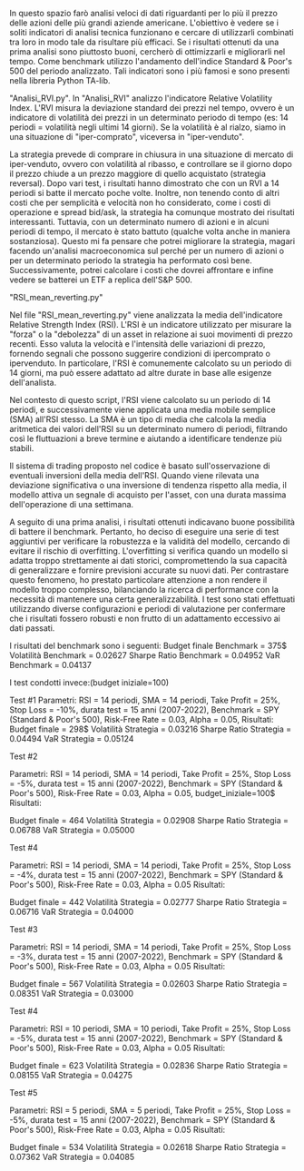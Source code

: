In questo spazio farò analisi veloci di dati riguardanti per lo più il prezzo delle azioni delle più grandi aziende americane. L'obiettivo è vedere se i soliti indicatori di analisi tecnica funzionano e cercare di utilizzarli combinati tra loro in modo tale da risultare più efficaci. Se i risultati ottenuti da una prima analisi sono piuttosto buoni, cercherò di ottimizzarli e migliorarli nel tempo. Come benchmark utilizzo l'andamento dell'indice Standard & Poor's 500 del periodo analizzato. Tali indicatori sono i più famosi e sono presenti nella libreria Python TA-lib.

"Analisi_RVI.py".
In "Analisi_RVI" analizzo l'indicatore Relative Volatility Index. L'RVI misura la deviazione standard dei prezzi nel tempo, ovvero è un indicatore di volatilità dei prezzi in un determinato periodo di tempo (es: 14 periodi = volatilità negli ultimi 14 giorni). Se la volatilità è al rialzo, siamo in una situazione di "iper-comprato", viceversa in "iper-venduto".

La strategia prevede di comprare in chiusura in una situazione di mercato di iper-venduto, ovvero con volatilità al ribasso, e controllare se il giorno dopo il prezzo chiude a un prezzo maggiore di quello acquistato (strategia reversal). 
Dopo vari test, i risultati hanno dimostrato che con un RVI a 14 periodi si batte il mercato poche volte. Inoltre, non tenendo conto di altri costi che per semplicità e velocità non ho considerato, come i costi di operazione e spread bid/ask, la strategia ha comunque mostrato dei risultati interessanti. 
Tuttavia, con un determinato numero di azioni e in alcuni periodi di tempo, il mercato è stato battuto (qualche volta anche in maniera sostanziosa). Questo mi fa pensare che potrei migliorare la strategia, magari facendo un'analisi macroeconomica sul perché per un numero di azioni o per un determinato periodo la strategia ha performato così bene.
Successivamente, potrei calcolare i costi che dovrei affrontare e infine vedere se batterei un ETF a replica dell'S&P 500.

"RSI_mean_reverting.py"

Nel file "RSI_mean_reverting.py" viene analizzata la media dell'indicatore Relative Strength Index (RSI). L'RSI è un indicatore utilizzato per misurare la "forza" o la "debolezza" di un asset in relazione ai suoi movimenti di prezzo recenti. Esso valuta la velocità e l'intensità delle variazioni di prezzo, fornendo segnali che possono suggerire condizioni di ipercomprato o ipervenduto. In particolare, l'RSI è comunemente calcolato su un periodo di 14 giorni, ma può essere adattato ad altre durate in base alle esigenze dell'analista.

Nel contesto di questo script, l'RSI viene calcolato su un periodo di 14 periodi, e successivamente viene applicata una media mobile semplice (SMA) all'RSI stesso. La SMA è un tipo di media che calcola la media aritmetica dei valori dell'RSI su un determinato numero di periodi, filtrando così le fluttuazioni a breve termine e aiutando a identificare tendenze più stabili.

Il sistema di trading proposto nel codice è basato sull'osservazione di eventuali inversioni della media dell'RSI. Quando viene rilevata una deviazione significativa o una inversione di tendenza rispetto alla media, il modello attiva un segnale di acquisto per l'asset, con una durata massima dell'operazione di una settimana.

A seguito di una prima analisi, i risultati ottenuti indicavano buone possibilità di battere il benchmark. Pertanto, ho deciso di eseguire una serie di test aggiuntivi per verificare la robustezza e la validità del modello, cercando di evitare il rischio di overfitting. L'overfitting si verifica quando un modello si adatta troppo strettamente ai dati storici, compromettendo la sua capacità di generalizzare e fornire previsioni accurate su nuovi dati. Per contrastare questo fenomeno, ho prestato particolare attenzione a non rendere il modello troppo complesso, bilanciando la ricerca di performance con la necessità di mantenere una certa generalizzabilità. I test sono stati effettuati utilizzando diverse configurazioni e periodi di valutazione per confermare che i risultati fossero robusti e non frutto di un adattamento eccessivo ai dati passati.

I risultati del benchmark sono i seguenti:
Budget finale Benchmark = 375$
Volatilità Benchmark = 0.02627
Sharpe Ratio Benchmark = 0.04952
VaR Benchmark = 0.04137

I test condotti invece:(budget iniziale=100)

Test #1
Parametri: RSI = 14 periodi, SMA = 14 periodi, Take Profit = 25%, Stop Loss = -10%, durata test = 15 anni (2007-2022), Benchmark = SPY (Standard & Poor's 500), Risk-Free Rate = 0.03, Alpha = 0.05, 
Risultati:
Budget finale = 298$
Volatilità Strategia = 0.03216
Sharpe Ratio Strategia = 0.04494
VaR Strategia = 0.05124

Test #2  

Parametri: RSI = 14 periodi, SMA = 14 periodi, Take Profit = 25%, Stop Loss = -5%, durata test = 15 anni (2007-2022), Benchmark = SPY (Standard & Poor's 500), Risk-Free Rate = 0.03, Alpha = 0.05, budget_iniziale=100$
Risultati:

Budget finale = 464
Volatilità Strategia = 0.02908
Sharpe Ratio Strategia = 0.06788
VaR Strategia = 0.05000

Test #4

Parametri: RSI = 14 periodi, SMA = 14 periodi, Take Profit = 25%, Stop Loss = -4%, durata test = 15 anni (2007-2022), Benchmark = SPY (Standard & Poor's 500), Risk-Free Rate = 0.03, Alpha = 0.05
Risultati:

Budget finale = 442
Volatilità Strategia = 0.02777
Sharpe Ratio Strategia = 0.06716
VaR Strategia = 0.04000

Test #3

Parametri: RSI = 14 periodi, SMA = 14 periodi, Take Profit = 25%, Stop Loss = -3%, durata test = 15 anni (2007-2022), Benchmark = SPY (Standard & Poor's 500), Risk-Free Rate = 0.03, Alpha = 0.05
Risultati:

Budget finale = 567
Volatilità Strategia = 0.02603
Sharpe Ratio Strategia = 0.08351
VaR Strategia = 0.03000

Test #4

Parametri: RSI = 10 periodi, SMA = 10 periodi, Take Profit = 25%, Stop Loss = -5%, durata test = 15 anni (2007-2022), Benchmark = SPY (Standard & Poor's 500), Risk-Free Rate = 0.03, Alpha = 0.05
Risultati:

Budget finale = 623
Volatilità Strategia = 0.02836
Sharpe Ratio Strategia = 0.08155
VaR Strategia = 0.04275

Test #5

Parametri: RSI = 5 periodi, SMA = 5 periodi, Take Profit = 25%, Stop Loss = -5%, durata test = 15 anni (2007-2022), Benchmark = SPY (Standard & Poor's 500), Risk-Free Rate = 0.03, Alpha = 0.05
Risultati:

Budget finale = 534
Volatilità Strategia = 0.02618
Sharpe Ratio Strategia = 0.07362
VaR Strategia = 0.04085




